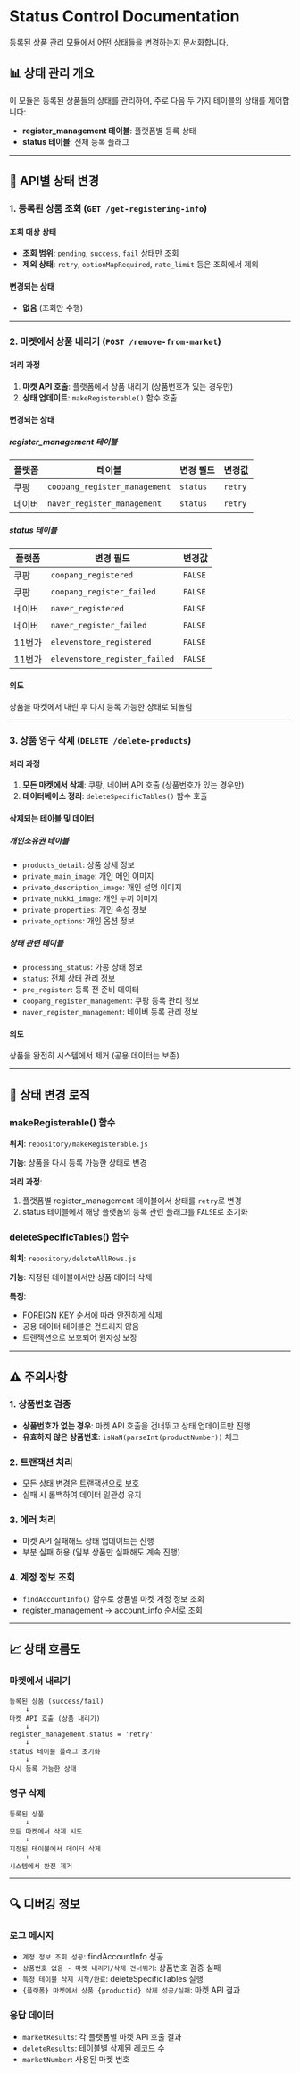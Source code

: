 # Status Control Documentation

등록된 상품 관리 모듈에서 어떤 상태들을 변경하는지 문서화합니다.

## 📊 상태 관리 개요

이 모듈은 등록된 상품들의 상태를 관리하며, 주로 다음 두 가지 테이블의 상태를 제어합니다:
- **register_management 테이블**: 플랫폼별 등록 상태
- **status 테이블**: 전체 등록 플래그

---

## 🔄 API별 상태 변경

### 1. 등록된 상품 조회 (`GET /get-registering-info`)

#### 조회 대상 상태
- **조회 범위**: `pending`, `success`, `fail` 상태만 조회
- **제외 상태**: `retry`, `optionMapRequired`, `rate_limit` 등은 조회에서 제외

#### 변경되는 상태
- **없음** (조회만 수행)

---

### 2. 마켓에서 상품 내리기 (`POST /remove-from-market`)

#### 처리 과정
1. **마켓 API 호출**: 플랫폼에서 상품 내리기 (상품번호가 있는 경우만)
2. **상태 업데이트**: `makeRegisterable()` 함수 호출

#### 변경되는 상태

##### register_management 테이블
| 플랫폼 | 테이블 | 변경 필드 | 변경값 |
|--------|--------|-----------|--------|
| 쿠팡 | `coopang_register_management` | `status` | `retry` |
| 네이버 | `naver_register_management` | `status` | `retry` |

##### status 테이블
| 플랫폼 | 변경 필드 | 변경값 |
|--------|-----------|--------|
| 쿠팡 | `coopang_registered` | `FALSE` |
| 쿠팡 | `coopang_register_failed` | `FALSE` |
| 네이버 | `naver_registered` | `FALSE` |
| 네이버 | `naver_register_failed` | `FALSE` |
| 11번가 | `elevenstore_registered` | `FALSE` |
| 11번가 | `elevenstore_register_failed` | `FALSE` |

#### 의도
상품을 마켓에서 내린 후 다시 등록 가능한 상태로 되돌림

---

### 3. 상품 영구 삭제 (`DELETE /delete-products`)

#### 처리 과정
1. **모든 마켓에서 삭제**: 쿠팡, 네이버 API 호출 (상품번호가 있는 경우만)
2. **데이터베이스 정리**: `deleteSpecificTables()` 함수 호출

#### 삭제되는 테이블 및 데이터

##### 개인소유권 테이블
- `products_detail`: 상품 상세 정보
- `private_main_image`: 개인 메인 이미지
- `private_description_image`: 개인 설명 이미지
- `private_nukki_image`: 개인 누끼 이미지
- `private_properties`: 개인 속성 정보
- `private_options`: 개인 옵션 정보

##### 상태 관련 테이블
- `processing_status`: 가공 상태 정보
- `status`: 전체 상태 관리 정보
- `pre_register`: 등록 전 준비 데이터
- `coopang_register_management`: 쿠팡 등록 관리 정보
- `naver_register_management`: 네이버 등록 관리 정보

#### 의도
상품을 완전히 시스템에서 제거 (공용 데이터는 보존)

---

## 🎯 상태 변경 로직

### makeRegisterable() 함수
**위치**: `repository/makeRegisterable.js`

**기능**: 상품을 다시 등록 가능한 상태로 변경

**처리 과정**:
1. 플랫폼별 register_management 테이블에서 상태를 `retry`로 변경
2. status 테이블에서 해당 플랫폼의 등록 관련 플래그를 `FALSE`로 초기화

### deleteSpecificTables() 함수
**위치**: `repository/deleteAllRows.js`

**기능**: 지정된 테이블에서만 상품 데이터 삭제

**특징**:
- FOREIGN KEY 순서에 따라 안전하게 삭제
- 공용 데이터 테이블은 건드리지 않음
- 트랜잭션으로 보호되어 원자성 보장

---

## ⚠️ 주의사항

### 1. 상품번호 검증
- **상품번호가 없는 경우**: 마켓 API 호출을 건너뛰고 상태 업데이트만 진행
- **유효하지 않은 상품번호**: `isNaN(parseInt(productNumber))` 체크

### 2. 트랜잭션 처리
- 모든 상태 변경은 트랜잭션으로 보호
- 실패 시 롤백하여 데이터 일관성 유지

### 3. 에러 처리
- 마켓 API 실패해도 상태 업데이트는 진행
- 부분 실패 허용 (일부 상품만 실패해도 계속 진행)

### 4. 계정 정보 조회
- `findAccountInfo()` 함수로 상품별 마켓 계정 정보 조회
- register_management → account_info 순서로 조회

---

## 📈 상태 흐름도

### 마켓에서 내리기
```
등록된 상품 (success/fail)
    ↓
마켓 API 호출 (상품 내리기)
    ↓
register_management.status = 'retry'
    ↓
status 테이블 플래그 초기화
    ↓
다시 등록 가능한 상태
```

### 영구 삭제
```
등록된 상품
    ↓
모든 마켓에서 삭제 시도
    ↓
지정된 테이블에서 데이터 삭제
    ↓
시스템에서 완전 제거
```

---

## 🔍 디버깅 정보

### 로그 메시지
- `계정 정보 조회 성공`: findAccountInfo 성공
- `상품번호 없음 - 마켓 내리기/삭제 건너뛰기`: 상품번호 검증 실패
- `특정 테이블 삭제 시작/완료`: deleteSpecificTables 실행
- `{플랫폼} 마켓에서 상품 {productid} 삭제 성공/실패`: 마켓 API 결과

### 응답 데이터
- `marketResults`: 각 플랫폼별 마켓 API 호출 결과
- `deleteResults`: 테이블별 삭제된 레코드 수
- `marketNumber`: 사용된 마켓 번호


